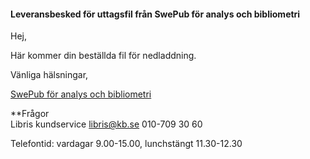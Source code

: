 #### Leveransbesked för uttagsfil från SwePub för analys och bibliometri

Hej,

Här kommer din beställda fil för nedladdning.

Vänliga hälsningar,

[SwePub för analys och bibliometri](http://spf.libris.kb.se/bibliometriker)  

**Frågor  
Libris kundservice
libris@kb.se
010-709 30 60  

Telefontid: vardagar 9.00-15.00, lunchstängt 11.30-12.30  
